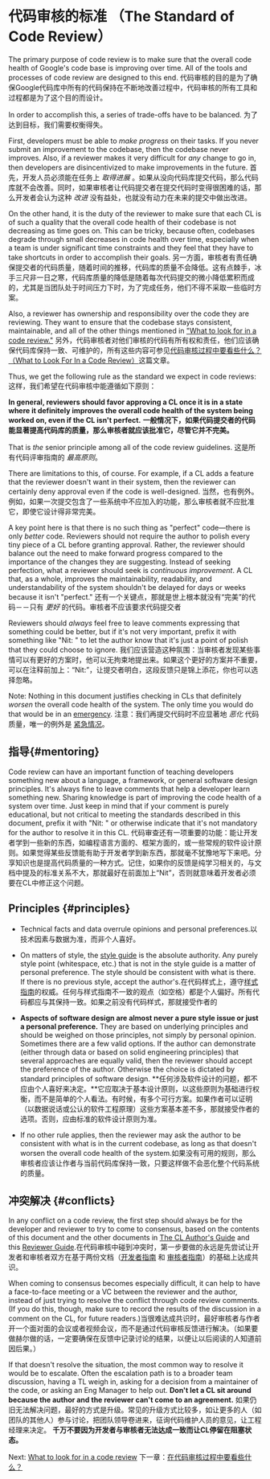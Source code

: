# 代码审核的标准 （The Standard of Code Review）



The primary purpose of code review is to make sure that the overall
code health of Google's code
base is improving over time. All of the tools and processes of code review are
designed to this end.
代码审核的目的是为了确保Google代码库中所有的代码保持在不断地改善过程中，代码审核的所有工具和过程都是为了这个目的而设计。

In order to accomplish this, a series of trade-offs have to be balanced.
为了达到目标，我们需要权衡得失。

First, developers must be able to _make progress_ on their tasks. If you never
submit an improvement to the codebase, then the codebase never improves. Also,
if a reviewer makes it very difficult for _any_ change to go in, then developers
are disincentivized to make improvements in the future.
首先，开发人员必须能在任务上 _取得进展_ 。如果从没向代码库提交代码，那么代码库就不会改善。同时，如果审核者让代码提交者在提交代码时变得很困难的话，那么开发者会认为这种 _改进_ 没有益处，也就没有动力在未来的提交中做出改进。

On the other hand, it is the duty of the reviewer to make sure that each CL is
of such a quality that the overall code health of their codebase is not
decreasing as time goes on. This can be tricky, because often, codebases degrade
through small decreases in code health over time, especially when a team is
under significant time constraints and they feel that they have to take
shortcuts in order to accomplish their goals.
另一方面，审核者有责任确保提交者的代码质量，随着时间的推移，代码库的质量不会降低。这有点棘手，冰手三尺非一日之寒，代码库质量的降低是随着每次代码提交的微小降低累积而成的，尤其是当团队处于时间压力下时，为了完成任务，他们不得不采取一些临时方案。

Also, a reviewer has ownership and responsibility over the code they are
reviewing. They want to ensure that the codebase stays consistent, maintainable,
and all of the other things mentioned in
["What to look for in a code review."](looking-for.md)
另外，代码审核者对他们审核的代码有所有权和责任，他们应该确保代码库保持一致、可维护的，所有这些内容可参见[代码审核过程中要看些什么？ （What to Look For In a Code Review）](looking-for.md)这篇文章。

Thus, we get the following rule as the standard we expect in code reviews:
这样，我们希望在代码审核中能遵循如下原则：

**In general, reviewers should favor approving a CL once it is in a state where
it definitely improves the overall
code health of the system
being worked on, even if the CL isn't perfect.**
**一般情况下，如果代码提交者的代码能显著提高代码库的质量，那么审核者就应该批准它，尽管它并不完美。**

That is _the_ senior principle among all of the code review guidelines.
这是所有代码评审指南的 _最高原则_。

There are limitations to this, of course. For example, if a CL adds a feature
that the reviewer doesn't want in their system, then the reviewer can certainly
deny approval even if the code is well-designed.
当然，也有例外。例如，如果一次提交包含了一些系统中不应加入的功能，那么审核者就不应批准它，即使它设计得非常完美。


A key point here is that there is no such thing as "perfect" code&mdash;there is
only _better_ code. Reviewers should not require the author to polish every tiny
piece of a CL before granting approval. Rather, the reviewer should balance out
the need to make forward progress compared to the importance of the changes they
are suggesting. Instead of seeking perfection, what a reviewer should seek is
_continuous improvement_. A CL that, as a whole, improves the maintainability,
readability, and understandability of the system shouldn't be delayed for days
or weeks because it isn't "perfect."
还有一个关键点，那就是世上根本就没有“完美”的代码－－只有 _更好_ 的代码。审核者不应该要求代码提交者

Reviewers should _always_ feel free to leave comments expressing that something
could be better, but if it's not very important, prefix it with something like
"Nit: " to let the author know that it's just a point of polish that they could
choose to ignore.
我们应该营造这种氛围：当审核者发现某些事情可以有更好的方案时，他可以无拘束地提出来。如果这个更好的方案并不重要，可以在注释前加上：“Nit:”，让提交者明白，这段反馈只是锦上添花，你也可以选择忽略。

Note: Nothing in this document justifies checking in CLs that definitely
_worsen_ the overall code health of the system. The only time you would do that
would be in an [emergency](../emergencies.md).
注意：我们再提交代码时不应显著地 _恶化_ 代码质量，唯一的例外是 [紧急情况](../emergencies.md)。

## 指导{#mentoring}

Code review can have an important function of teaching developers something new
about a language, a framework, or general software design principles. It's
always fine to leave comments that help a developer learn something new. Sharing
knowledge is part of improving the code health of a system over time. Just keep
in mind that if your comment is purely educational, but not critical to meeting
the standards described in this document, prefix it with "Nit: " or otherwise
indicate that it's not mandatory for the author to resolve it in this CL.
代码审查还有一项重要的功能：能让开发者学到一些新的东西，如编程语言方面的、框架方面的，或一些常规的软件设计原则。如果觉得某些反馈能有助于开发者学到新东西，那就毫不犹豫地写下来吧。分享知识也是提高代码质量的一种方式。记住，如果你的反馈是纯学习相关的，与文档中提及的标准关系不大，那就最好在前面加上“Nit”，否则就意味着开发者必须要在CL中修正这个问题。

## Principles {#principles}

*   Technical facts and data overrule opinions and personal preferences.以技术因素与数据为准，而非个人喜好。

*   On matters of style, the [style guide](http://google.github.io/styleguide/)
    is the absolute authority. Any purely style point (whitespace, etc.) that is
    not in the style guide is a matter of personal preference. The style should
    be consistent with what is there. If there is no previous style, accept the
    author's.在代码样式上，遵守[样式指南](http://google.github.io/styleguide/)的权威。任何与样式指南不一致的观点（如空格）都是个人偏好。所有代码都应与其保持一致。如果之前没有代码样式，那就接受作者的

*   **Aspects of software design are almost never a pure style issue or just a
    personal preference.** They are based on underlying principles and should be
    weighed on those principles, not simply by personal opinion. Sometimes there
    are a few valid options. If the author can demonstrate (either through data
    or based on solid engineering principles) that several approaches are
    equally valid, then the reviewer should accept the preference of the author.
    Otherwise the choice is dictated by standard principles of software design. **任何涉及软件设计的问题，都不应由个人喜好来决定。**它应取决于基本设计原则，以这些原则为基础进行权衡，而不是简单的个人看法。有时候，有多个可行方案。如果作者可以证明（以数据说话或公认的软件工程原理）这些方案基本差不多，那就接受作者的选项。否则，应由标准的软件设计原则为准。

*   If no other rule applies, then the reviewer may ask the author to be
    consistent with what is in the current codebase, as long as that doesn't
    worsen the overall code health of the system.如果没有可用的规则，那么审核者应该让作者与当前代码库保持一致，只要这样做不会恶化整个代码系统的质量。

## 冲突解决 {#conflicts}

In any conflict on a code review, the first step should always be for the
developer and reviewer to try to come to consensus, based on the contents of
this document and the other documents in [The CL Author's Guide](../developer/)
and this [Reviewer Guide](index.md).在代码审核中碰到冲突时，第一步要做的永远是先尝试让开发者和审核者双方在基于两份文档（[开发者指南](../developer/) 和 [审核者指南](index.md)）的基础上达成共识。

When coming to consensus becomes especially difficult, it can help to have a
face-to-face meeting or a VC between the reviewer and the author, instead of
just trying to resolve the conflict through code review comments. (If you do
this, though, make sure to record the results of the discussion in a comment on
the CL, for future readers.)当很难达成共识时，最好审核者与作者开一个面对面的会议或者视频会议，而不是通过代码审核反馈进行解决。（如果要做赫尔做的话，一定要确保在反馈中记录讨论的结果，以便让以后阅读的人知道前因后果。）

If that doesn't resolve the situation, the most common way to resolve it would
be to escalate. Often the
escalation path is to a broader team discussion, having a TL weigh in, asking
for a decision from a maintainer of the code, or asking an Eng Manager to help
out. **Don't let a CL sit around because the author and the reviewer can't come
to an agreement.**
如果仍旧无法解决问题，最好的方式是升级。常见的升级方式比较多，如让更多的人（如团队的其他人）参与讨论，把团队领导卷进来，征询代码维护人员的意见，让工程经理来决定。 **千万不要因为开发者与审核者无法达成一致而让CL停留在阻塞状态。**

Next: [What to look for in a code review](looking-for.md)
下一章：[在代码审核过程中要看些什么？](looking-for.md)
